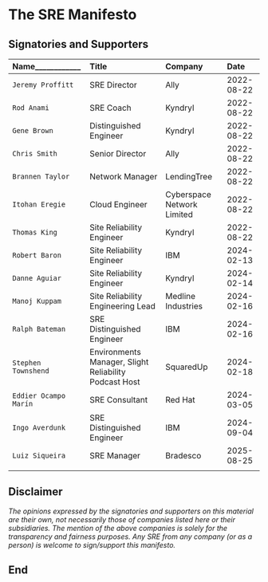 # The SRE Manifesto

## Signatories and Supporters

| **Name____________** | **Title** | **Company** | **Date** |
|:---------|:----------|:------------|:---------|
| `Jeremy Proffitt`| SRE Director | Ally | 2022-08-22 |
| `Rod Anami` | SRE Coach | Kyndryl | 2022-08-22 |
| `Gene Brown` | Distinguished Engineer | Kyndryl | 2022-08-22 |
| `Chris Smith` | Senior Director | Ally | 2022-08-22 |
| `Brannen Taylor` | Network Manager | LendingTree | 2022-08-22 |
| `Itohan Eregie` | Cloud Engineer | Cyberspace Network Limited | 2022-08-22 |
| `Thomas King` | Site Reliability Engineer | Kyndryl | 2022-08-22 |
| `Robert Baron` | Site Reliability Engineer | IBM | 2024-02-13 |
| `Danne Aguiar` | Site Reliability Engineer | Kyndryl | 2024-02-14 |
| `Manoj Kuppam` | Site Reliability Engineering Lead |  Medline Industries |2024-02-16 |
| `Ralph Bateman` | SRE Distinguished Engineer | IBM | 2024-02-16 |
| `Stephen Townshend` | Environments Manager, Slight Reliability Podcast Host | SquaredUp | 2024-02-18 |
| `Eddier Ocampo Marín` | SRE Consultant | Red Hat | 2024-03-05 |
| `Ingo Averdunk` | SRE Distinguished Engineer | IBM | 2024-09-04 |
| `Luiz Siqueira` | SRE Manager | Bradesco | 2025-08-25 |
| | | | |

## Disclaimer

_The opinions expressed by the signatories and supporters on this material are their own, not necessarily those of companies listed here or their subsidiaries. The mention of the above companies is solely for the transparency and fairness purposes. Any SRE from any company (or as a person) is welcome to sign/support this manifesto._

## End

